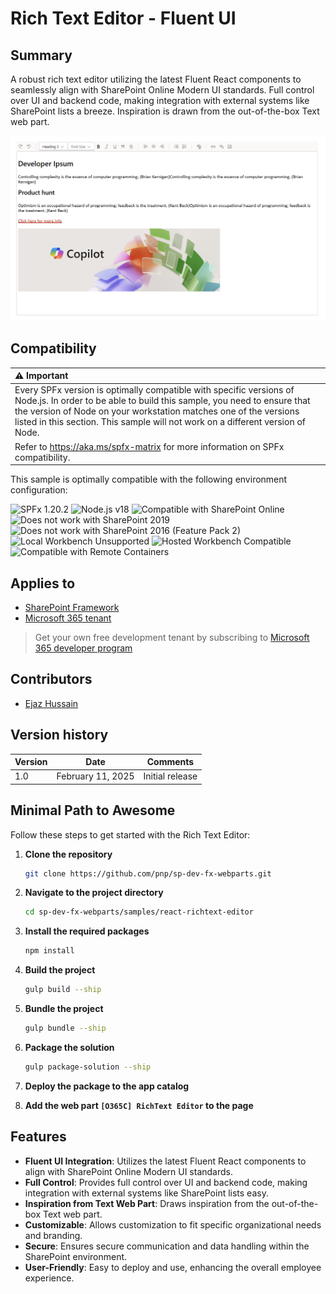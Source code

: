 # Rich Text Editor - Fluent UI

## Summary

A robust rich text editor utilizing the latest Fluent React components to seamlessly align with SharePoint Online Modern UI standards. Full control over UI and backend code, making integration with external systems like SharePoint lists a breeze. Inspiration is drawn from the out-of-the-box Text web part.

![RichText Editor](./assets/screenshot.png)


## Compatibility

| :warning: Important          |
|:---------------------------|
| Every SPFx version is optimally compatible with specific versions of Node.js. In order to be able to build this sample, you need to ensure that the version of Node on your workstation matches one of the versions listed in this section. This sample will not work on a different version of Node.|
|Refer to <https://aka.ms/spfx-matrix> for more information on SPFx compatibility.   |

This sample is optimally compatible with the following environment configuration:

![SPFx 1.20.2](https://img.shields.io/badge/SPFx-1.20.0-green.svg)
![Node.js v18](https://img.shields.io/badge/Node.js-v18-green.svg)
![Compatible with SharePoint Online](https://img.shields.io/badge/SharePoint%20Online-Compatible-green.svg)
![Does not work with SharePoint 2019](https://img.shields.io/badge/SharePoint%20Server%202019-Incompatible-red.svg "SharePoint Server 2019 requires SPFx 1.4.1 or lower")
![Does not work with SharePoint 2016 (Feature Pack 2)](https://img.shields.io/badge/SharePoint%20Server%202016%20(Feature%20Pack%202)-Incompatible-red.svg "SharePoint Server 2016 Feature Pack 2 requires SPFx 1.1")
![Local Workbench Unsupported](https://img.shields.io/badge/Local%20Workbench-Unsupported-red.svg "Local workbench is no longer available as of SPFx 1.13 and above")
![Hosted Workbench Compatible](https://img.shields.io/badge/Hosted%20Workbench-Compatible-green.svg)
![Compatible with Remote Containers](https://img.shields.io/badge/Remote%20Containers-Compatible-green.svg)


## Applies to

- [SharePoint Framework](https://aka.ms/spfx)
- [Microsoft 365 tenant](https://docs.microsoft.com/en-us/sharepoint/dev/spfx/set-up-your-developer-tenant)

> Get your own free development tenant by subscribing to [Microsoft 365 developer program](http://aka.ms/o365devprogram)


## Contributors

- [Ejaz Hussain](https://github.com/ejazhussain)

## Version history

| Version | Date             | Comments        |
| ------- | ---------------- | --------------- |
| 1.0     | February  11, 2025 | Initial release |


## Minimal Path to Awesome

Follow these steps to get started with the Rich Text Editor:

1. **Clone the repository**
    ```sh
    git clone https://github.com/pnp/sp-dev-fx-webparts.git
    ```

2. **Navigate to the project directory**
    ```sh
    cd sp-dev-fx-webparts/samples/react-richtext-editor
    ```

3. **Install the required packages**
    ```sh
    npm install
    ```

4. **Build the project**
    ```sh
    gulp build --ship
    ```

5. **Bundle the project**
    ```sh
    gulp bundle --ship
    ```

6. **Package the solution**
    ```sh
    gulp package-solution --ship
    ```

7. **Deploy the package to the app catalog**

8. **Add the web part `[O365C] RichText Editor`  to the page**


## Features

- **Fluent UI Integration**: Utilizes the latest Fluent React components to align with SharePoint Online Modern UI standards.
- **Full Control**: Provides full control over UI and backend code, making integration with external systems like SharePoint lists easy.
- **Inspiration from Text Web Part**: Draws inspiration from the out-of-the-box Text web part.
- **Customizable**: Allows customization to fit specific organizational needs and branding.
- **Secure**: Ensures secure communication and data handling within the SharePoint environment.
- **User-Friendly**: Easy to deploy and use, enhancing the overall employee experience.

